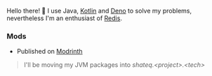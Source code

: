 Hello there! 👋 I use Java, [Kotlin](https://kotlinlang.org/) and [Deno](https://deno.land/) to solve my problems, nevertheless I'm an enthusiast of [Redis](https://redis.io/).<br>

### Mods

- Published on [Modrinth](https://modrinth.com/user/shateq)

> I'll be moving my JVM packages into *shateq.\<project\>.\<tech\>*

<!-- https://github.com/USERNAME.png -->
